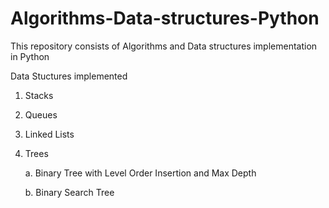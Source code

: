 # Algorithms-Data-structures-Python
This repository consists of Algorithms and Data structures implementation in Python

Data Stuctures implemented
1. Stacks
2. Queues
3. Linked Lists
4. Trees

   a. Binary Tree with Level Order Insertion and Max Depth

   b. Binary Search Tree 